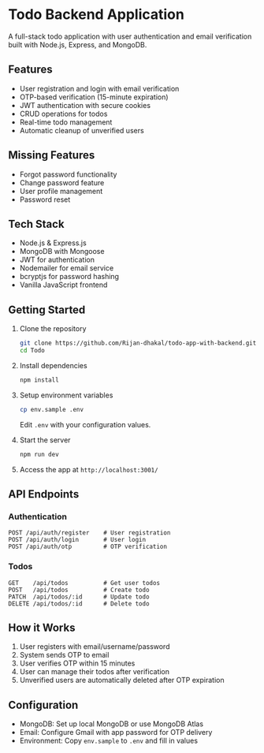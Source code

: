 # Todo Backend Application

A full-stack todo application with user authentication and email verification built with Node.js, Express, and MongoDB.

## Features

- User registration and login with email verification
- OTP-based verification (15-minute expiration)
- JWT authentication with secure cookies
- CRUD operations for todos
- Real-time todo management
- Automatic cleanup of unverified users

## Missing Features

- Forgot password functionality
- Change password feature
- User profile management
- Password reset

## Tech Stack

- Node.js & Express.js
- MongoDB with Mongoose
- JWT for authentication
- Nodemailer for email service
- bcryptjs for password hashing
- Vanilla JavaScript frontend

## Getting Started

1. Clone the repository
   ```bash
   git clone https://github.com/Rijan-dhakal/todo-app-with-backend.git
   cd Todo
   ```

2. Install dependencies
   ```bash
   npm install
   ```

3. Setup environment variables
   ```bash
   cp env.sample .env
   ```
   Edit `.env` with your configuration values.

4. Start the server
   ```bash
   npm run dev
   ```

5. Access the app at `http://localhost:3001/`

## API Endpoints

### Authentication
```
POST /api/auth/register    # User registration
POST /api/auth/login       # User login
POST /api/auth/otp         # OTP verification
```

### Todos
```
GET    /api/todos          # Get user todos
POST   /api/todos          # Create todo
PATCH  /api/todos/:id      # Update todo
DELETE /api/todos/:id      # Delete todo
```

## How it Works

1. User registers with email/username/password
2. System sends OTP to email
3. User verifies OTP within 15 minutes
4. User can manage their todos after verification
5. Unverified users are automatically deleted after OTP expiration

## Configuration

- MongoDB: Set up local MongoDB or use MongoDB Atlas
- Email: Configure Gmail with app password for OTP delivery
- Environment: Copy `env.sample` to `.env` and fill in values


